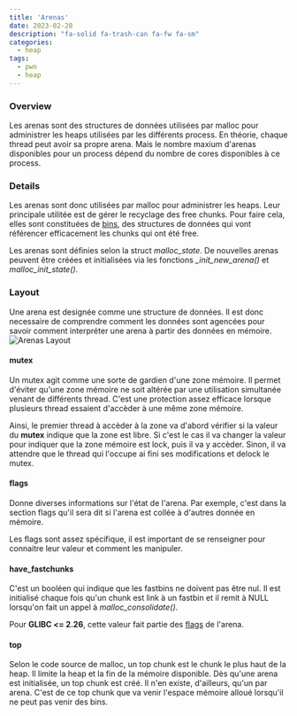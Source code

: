 ```yaml
---
title: 'Arenas'
date: 2023-02-20
description: "fa-solid fa-trash-can fa-fw fa-sm"
categories:
  - heap
tags:
  - pwn
  - heap
---
```


### Overview
Les arenas sont des structures de données utilisées par malloc pour administrer les heaps utilisées par les différents process. En théorie, chaque thread peut avoir sa propre arena. Mais le nombre maxium d'arenas disponibles pour un process dépend du nombre de cores disponibles à ce process.

### Details
Les arenas sont donc utilisées par malloc pour administrer les heaps. Leur principale utilitée est de gérer le recyclage des free chunks. Pour faire cela, elles sont constituées de [bins](/MyLittlePwney/pwn/heap-attacks/bins/), des structures de données qui vont référencer efficacement les chunks qui ont été free.

Les arenas sont définies selon la struct *malloc_state*. De nouvelles arenas peuvent être créées et initialisées via les fonctions *_init_new_arena()* et *malloc_init_state()*. 

### Layout
Une arena est designée comme une structure de données. Il est donc necessaire de comprendre comment les données sont agencées pour savoir comment interpréter une arena à partir des données en mémoire.
![Arenas Layout](/MyLittlePwney/images/arenas_layout.png)
#### mutex
Un mutex agit comme une sorte de gardien d'une zone mémoire. Il permet d'éviter qu'une zone mémoire ne soit altérée par une utilisation simultanée venant de différents thread. C'est une protection assez efficace lorsque plusieurs thread essaient d'accèder à une même zone mémoire.

Ainsi, le premier thread à accèder à la zone va d'abord vérifier si la valeur du **mutex** indique que la zone est libre. Si c'est le cas il va changer la valeur pour indiquer que la zone mémoire est lock, puis il va y accèder. Sinon, il va attendre que le thread qui l'occupe ai fini ses modifications et delock le mutex.

#### flags
Donne diverses informations sur l'état de l'arena. Par exemple, c'est dans la section flags qu'il sera dit si l'arena est collée à d'autres donnée en mémoire.

Les flags sont assez spécifique, il est important de se renseigner pour connaitre leur valeur et comment les manipuler.
#### have_fastchunks
C'est un booléen qui indique que les fastbins ne doivent pas être nul. Il est initialisé chaque fois qu'un chunk est link à un fastbin et il remit à NULL lorsqu'on fait un appel à *malloc_consolidate()*.

Pour **GLIBC <= 2.26**, cette valeur fait partie des [flags](#flags) de l'arena.
#### top
Selon le code source de malloc, un top chunk est le chunk le plus haut de la heap. Il limite la heap et la fin de la mémoire disponible. Dès qu'une arena est initialisée, un top chunk est créé. Il n'en existe, d'ailleurs, qu'un par arena. C'est de ce top chunk que va venir l'espace mémoire alloué lorsqu'il ne peut pas venir des bins.

